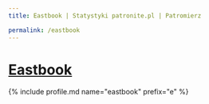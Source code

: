 ```yaml
---
title: Eastbook | Statystyki patronite.pl | Patromierz

permalink: /eastbook
---
```


# [Eastbook](https://patronite.pl/eastbook)

{% include profile.md name="eastbook" prefix="e" %}
